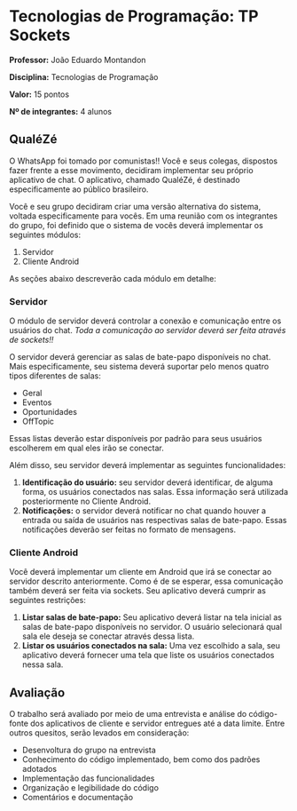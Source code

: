 # Tecnologias de Programação: TP Sockets

**Professor:** João Eduardo Montandon

**Disciplina:** Tecnologias de Programação

**Valor:** 15 pontos

**Nº de integrantes:** 4 alunos

## QualéZé

O WhatsApp foi tomado por comunistas!! Você e seus colegas, dispostos fazer frente a esse movimento, decidiram implementar seu próprio aplicativo de chat. O aplicativo, chamado QualéZé, é destinado especificamente ao público brasileiro.

Você e seu grupo decidiram criar uma versão alternativa do sistema, voltada especificamente para vocês. Em uma reunião com os integrantes do grupo, foi definido que o sistema de vocês deverá implementar os seguintes módulos:

1. Servidor
1. Cliente Android

As seções abaixo descreverão cada módulo em detalhe:

### Servidor

O módulo de servidor deverá controlar a conexão e comunicação entre os usuários do chat. *Toda a comunicação ao servidor deverá ser feita através de sockets!!*

O servidor deverá gerenciar as salas de bate-papo disponíveis no chat. Mais especificamente, seu sistema deverá suportar pelo menos quatro tipos diferentes de salas:

* Geral
* Eventos
* Oportunidades
* OffTopic

Essas listas deverão estar disponíveis por padrão para seus usuários escolherem em qual eles irão se conectar.

Além disso, seu servidor deverá implementar as seguintes funcionalidades:

1. **Identificação do usuário:** seu servidor deverá identificar, de alguma forma, os usuários conectados nas salas. Essa informação será utilizada posteriormente no Cliente Android.
1. **Notificações:** o servidor deverá notificar no chat quando houver a entrada ou saída de usuários nas respectivas salas de bate-papo. Essas notificações deverão ser feitas no formato de mensagens.

### Cliente Android

Você deverá implementar um cliente em Android que irá se conectar ao servidor descrito anteriormente. Como é de se esperar, essa comunicação também deverá ser feita via sockets. Seu aplicativo deverá cumprir as seguintes restrições:

1. **Listar salas de bate-papo:** Seu aplicativo deverá listar na tela inicial as salas de bate-papo disponíveis no servidor. O usuário selecionará qual sala ele deseja se conectar através dessa lista.
1. **Listar os usuários conectados na sala:** Uma vez escolhido a sala, seu aplicativo deverá fornecer uma tela que liste os usuários conectados nessa sala.

## Avaliação

O trabalho será avaliado por meio de uma entrevista e análise do código-fonte dos aplicativos de cliente e servidor entregues até a data limite. Entre outros quesitos, serão levados em consideração:

* Desenvoltura do grupo na entrevista
* Conhecimento do código implementado, bem como dos padrões adotados
* Implementação das funcionalidades
* Organização e legibilidade do código
* Comentários e documentação